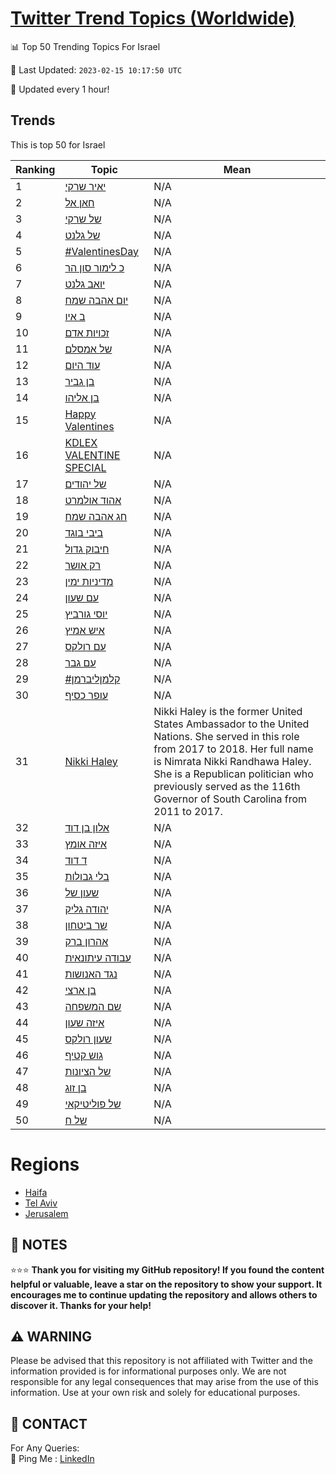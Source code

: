 [Twitter Trend Topics (Worldwide)](https://github.com/ErcinDedeoglu/Twitter-Trend-Topics)
==========


📊 Top 50 Trending Topics For Israel

📆 Last Updated: `2023-02-15 10:17:50 UTC`

🔧 Updated every 1 hour!


## Trends

This is top 50 for Israel

| Ranking | Topic | Mean |
| ------- | ------------ | ------------ |
| 1 | [יאיר שרקי](http://twitter.com/search?q=%d7%99%d7%90%d7%99%d7%a8+%d7%a9%d7%a8%d7%a7%d7%99) | N/A |
| 2 | [חאן אל](http://twitter.com/search?q=%d7%97%d7%90%d7%9f+%d7%90%d7%9c) | N/A |
| 3 | [של שרקי](http://twitter.com/search?q=%d7%a9%d7%9c+%d7%a9%d7%a8%d7%a7%d7%99) | N/A |
| 4 | [של גלנט](http://twitter.com/search?q=%d7%a9%d7%9c+%d7%92%d7%9c%d7%a0%d7%98) | N/A |
| 5 | [#ValentinesDay](http://twitter.com/search?q=%23ValentinesDay) | N/A |
| 6 | [כ לימור סון הר](http://twitter.com/search?q=%d7%9b+%d7%9c%d7%99%d7%9e%d7%95%d7%a8+%d7%a1%d7%95%d7%9f+%d7%94%d7%a8) | N/A |
| 7 | [יואב גלנט](http://twitter.com/search?q=%d7%99%d7%95%d7%90%d7%91+%d7%92%d7%9c%d7%a0%d7%98) | N/A |
| 8 | [יום אהבה שמח](http://twitter.com/search?q=%d7%99%d7%95%d7%9d+%d7%90%d7%94%d7%91%d7%94+%d7%a9%d7%9e%d7%97) | N/A |
| 9 | [ב איו](http://twitter.com/search?q=%d7%91+%d7%90%d7%99%d7%95) | N/A |
| 10 | [זכויות אדם](http://twitter.com/search?q=%d7%96%d7%9b%d7%95%d7%99%d7%95%d7%aa+%d7%90%d7%93%d7%9d) | N/A |
| 11 | [של אמסלם](http://twitter.com/search?q=%d7%a9%d7%9c+%d7%90%d7%9e%d7%a1%d7%9c%d7%9d) | N/A |
| 12 | [עוד היום](http://twitter.com/search?q=%d7%a2%d7%95%d7%93+%d7%94%d7%99%d7%95%d7%9d) | N/A |
| 13 | [בן גביר](http://twitter.com/search?q=%d7%91%d7%9f+%d7%92%d7%91%d7%99%d7%a8) | N/A |
| 14 | [בן אליהו](http://twitter.com/search?q=%d7%91%d7%9f+%d7%90%d7%9c%d7%99%d7%94%d7%95) | N/A |
| 15 | [Happy Valentines](http://twitter.com/search?q=Happy+Valentines) | N/A |
| 16 | [KDLEX VALENTINE SPECIAL](http://twitter.com/search?q=KDLEX+VALENTINE+SPECIAL) | N/A |
| 17 | [של יהודים](http://twitter.com/search?q=%d7%a9%d7%9c+%d7%99%d7%94%d7%95%d7%93%d7%99%d7%9d) | N/A |
| 18 | [אהוד אולמרט](http://twitter.com/search?q=%d7%90%d7%94%d7%95%d7%93+%d7%90%d7%95%d7%9c%d7%9e%d7%a8%d7%98) | N/A |
| 19 | [חג אהבה שמח](http://twitter.com/search?q=%d7%97%d7%92+%d7%90%d7%94%d7%91%d7%94+%d7%a9%d7%9e%d7%97) | N/A |
| 20 | [ביבי בוגד](http://twitter.com/search?q=%d7%91%d7%99%d7%91%d7%99+%d7%91%d7%95%d7%92%d7%93) | N/A |
| 21 | [חיבוק גדול](http://twitter.com/search?q=%d7%97%d7%99%d7%91%d7%95%d7%a7+%d7%92%d7%93%d7%95%d7%9c) | N/A |
| 22 | [רק אושר](http://twitter.com/search?q=%d7%a8%d7%a7+%d7%90%d7%95%d7%a9%d7%a8) | N/A |
| 23 | [מדיניות ימין](http://twitter.com/search?q=%d7%9e%d7%93%d7%99%d7%a0%d7%99%d7%95%d7%aa+%d7%99%d7%9e%d7%99%d7%9f) | N/A |
| 24 | [עם שעון](http://twitter.com/search?q=%d7%a2%d7%9d+%d7%a9%d7%a2%d7%95%d7%9f) | N/A |
| 25 | [יוסי גורביץ](http://twitter.com/search?q=%d7%99%d7%95%d7%a1%d7%99+%d7%92%d7%95%d7%a8%d7%91%d7%99%d7%a5) | N/A |
| 26 | [איש אמיץ](http://twitter.com/search?q=%d7%90%d7%99%d7%a9+%d7%90%d7%9e%d7%99%d7%a5) | N/A |
| 27 | [עם רולקס](http://twitter.com/search?q=%d7%a2%d7%9d+%d7%a8%d7%95%d7%9c%d7%a7%d7%a1) | N/A |
| 28 | [עם גבר](http://twitter.com/search?q=%d7%a2%d7%9d+%d7%92%d7%91%d7%a8) | N/A |
| 29 | [#קלמןליברמן](http://twitter.com/search?q=%23%d7%a7%d7%9c%d7%9e%d7%9f%d7%9c%d7%99%d7%91%d7%a8%d7%9e%d7%9f) | N/A |
| 30 | [עופר כסיף](http://twitter.com/search?q=%d7%a2%d7%95%d7%a4%d7%a8+%d7%9b%d7%a1%d7%99%d7%a3) | N/A |
| 31 | [Nikki Haley](http://twitter.com/search?q=Nikki+Haley) | Nikki Haley is the former United States Ambassador to the United Nations. She served in this role from 2017 to 2018. Her full name is Nimrata Nikki Randhawa Haley. She is a Republican politician who previously served as the 116th Governor of South Carolina from 2011 to 2017. |
| 32 | [אלון בן דוד](http://twitter.com/search?q=%d7%90%d7%9c%d7%95%d7%9f+%d7%91%d7%9f+%d7%93%d7%95%d7%93) | N/A |
| 33 | [איזה אומץ](http://twitter.com/search?q=%d7%90%d7%99%d7%96%d7%94+%d7%90%d7%95%d7%9e%d7%a5) | N/A |
| 34 | [ד דוד](http://twitter.com/search?q=%d7%93+%d7%93%d7%95%d7%93) | N/A |
| 35 | [בלי גבולות](http://twitter.com/search?q=%d7%91%d7%9c%d7%99+%d7%92%d7%91%d7%95%d7%9c%d7%95%d7%aa) | N/A |
| 36 | [שעון של](http://twitter.com/search?q=%d7%a9%d7%a2%d7%95%d7%9f+%d7%a9%d7%9c) | N/A |
| 37 | [יהודה גליק](http://twitter.com/search?q=%d7%99%d7%94%d7%95%d7%93%d7%94+%d7%92%d7%9c%d7%99%d7%a7) | N/A |
| 38 | [שר ביטחון](http://twitter.com/search?q=%d7%a9%d7%a8+%d7%91%d7%99%d7%98%d7%97%d7%95%d7%9f) | N/A |
| 39 | [אהרון ברק](http://twitter.com/search?q=%d7%90%d7%94%d7%a8%d7%95%d7%9f+%d7%91%d7%a8%d7%a7) | N/A |
| 40 | [עבודה עיתונאית](http://twitter.com/search?q=%d7%a2%d7%91%d7%95%d7%93%d7%94+%d7%a2%d7%99%d7%aa%d7%95%d7%a0%d7%90%d7%99%d7%aa) | N/A |
| 41 | [נגד האנושות](http://twitter.com/search?q=%d7%a0%d7%92%d7%93+%d7%94%d7%90%d7%a0%d7%95%d7%a9%d7%95%d7%aa) | N/A |
| 42 | [בן ארצי](http://twitter.com/search?q=%d7%91%d7%9f+%d7%90%d7%a8%d7%a6%d7%99) | N/A |
| 43 | [שם המשפחה](http://twitter.com/search?q=%d7%a9%d7%9d+%d7%94%d7%9e%d7%a9%d7%a4%d7%97%d7%94) | N/A |
| 44 | [איזה שעון](http://twitter.com/search?q=%d7%90%d7%99%d7%96%d7%94+%d7%a9%d7%a2%d7%95%d7%9f) | N/A |
| 45 | [שעון רולקס](http://twitter.com/search?q=%d7%a9%d7%a2%d7%95%d7%9f+%d7%a8%d7%95%d7%9c%d7%a7%d7%a1) | N/A |
| 46 | [גוש קטיף](http://twitter.com/search?q=%d7%92%d7%95%d7%a9+%d7%a7%d7%98%d7%99%d7%a3) | N/A |
| 47 | [של הציונות](http://twitter.com/search?q=%d7%a9%d7%9c+%d7%94%d7%a6%d7%99%d7%95%d7%a0%d7%95%d7%aa) | N/A |
| 48 | [בן זוג](http://twitter.com/search?q=%d7%91%d7%9f+%d7%96%d7%95%d7%92) | N/A |
| 49 | [של פוליטיקאי](http://twitter.com/search?q=%d7%a9%d7%9c+%d7%a4%d7%95%d7%9c%d7%99%d7%98%d7%99%d7%a7%d7%90%d7%99) | N/A |
| 50 | [של ח](http://twitter.com/search?q=%d7%a9%d7%9c+%d7%97) | N/A |



# Regions

* [Haifa](</Israel/Haifa.md>)
* [Tel Aviv](</Israel/Tel Aviv.md>)
* [Jerusalem](</Israel/Jerusalem.md>)



## 📝 NOTES

⭐⭐⭐ **Thank you for visiting my GitHub repository! If you found the content helpful or valuable, leave a star on the repository to show your support. It encourages me to continue updating the repository and allows others to discover it. Thanks for your help!**


## ⚠️ WARNING

Please be advised that this repository is not affiliated with Twitter and the information provided is for informational purposes only. We are not responsible for any legal consequences that may arise from the use of this information. Use at your own risk and solely for educational purposes.


## 📨 CONTACT

 For Any Queries:  
            🏓 Ping Me : [LinkedIn](https://www.linkedin.com/in/ercindedeoglu/)
